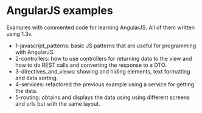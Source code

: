 AngularJS examples
==================

Examples with commented code for learning AngularJS. All of them written using 1.3v.

* 1-javascript_patterns: basic JS patterns that are useful for programming with AngularJS.
* 2-controllers: how to use controllers for returning data to the view and how to do REST calls and converting the response to a DTO.
* 3-directives_and_views: showing and hiding elements, text formatting and data sorting.
* 4-services: refactored the previous example using a service for getting the data.
* 5-routing: obtains and displays the data using using different screens and urls but with the same layout.
